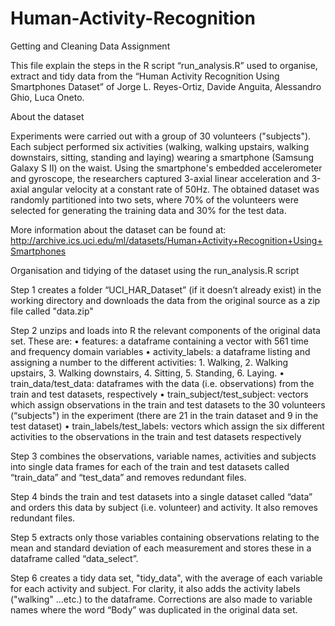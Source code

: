 # Human-Activity-Recognition
Getting and Cleaning Data Assignment

This file explain the steps in the R script “run_analysis.R” used to organise, extract and tidy data from the “Human Activity Recognition Using Smartphones Dataset” of Jorge L. Reyes-Ortiz, Davide Anguita, Alessandro Ghio, Luca Oneto.

About the dataset

Experiments were carried out with a group of 30 volunteers ("subjects"). Each subject performed six activities (walking, walking upstairs, walking downstairs, sitting, standing and laying) wearing a smartphone (Samsung Galaxy S II) on the waist. Using the smartphone's embedded accelerometer and gyroscope, the researchers captured 3-axial linear acceleration and 3-axial angular velocity at a constant rate of 50Hz. The obtained dataset was randomly partitioned into two sets, where 70% of the volunteers were selected for generating the training data and 30% for the test data. 

More information about the dataset can be found at: http://archive.ics.uci.edu/ml/datasets/Human+Activity+Recognition+Using+Smartphones

Organisation and tidying of the dataset using the run_analysis.R script

Step 1 creates a folder “UCI_HAR_Dataset”  (if it doesn’t already exist) in the working directory and downloads the data from the original source as a zip file called "data.zip"

Step 2 unzips and loads into R the relevant components of the original data set. These are:
•	features: a dataframe containing a vector with 561 time and frequency domain variables
•	activity_labels: a dataframe listing and assigning a number to the different activities: 1. Walking, 2. Walking upstairs, 3. Walking downstairs, 4. Sitting, 5. Standing, 6. Laying.
•	train_data/test_data: dataframes with the data (i.e. observations) from the train and test datasets, respectively
•	train_subject/test_subject: vectors which assign observations in the train and test datasets to the 30 volunteers (“subjects") in the experiment (there are 21 in the train dataset and 9 in the test dataset) 
•	train_labels/test_labels: vectors which assign the six different activities to the observations in the train and test datasets respectively

Step 3 combines the observations, variable names, activities and subjects into single data frames for each of the train and test datasets called “train_data” and “test_data” and removes redundant files.

Step 4 binds the train and test datasets into a single dataset called “data” and orders this data by subject (i.e. volunteer) and activity. It also removes redundant files.

Step 5 extracts only those variables containing observations relating to the mean and standard deviation of each measurement and stores these in a dataframe called “data_select”.

Step 6 creates a tidy data set, "tidy_data", with the average of each variable for each activity and subject. For clarity, it also adds the activity labels ("walking" ...etc.) to the dataframe. Corrections are also made to variable names where the word “Body” was duplicated in the original data set.
